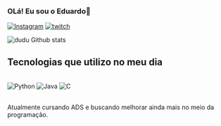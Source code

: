 ### OLá! Eu sou o Eduardo👋

[![Instagram](https://img.shields.io/badge/Instagram-E4405F?style=for-the-badge&logo=instagram&logoColor=white)](https://www.instagram.com/edcouth__/)
[![twitch](    https://img.shields.io/badge/Twitch-9146FF?style=for-the-badge&logo=twitch&logoColor=white)](https://www.twitch.tv/duduxssx)

![dudu Github stats](https://github-readme-stats.vercel.app/api?username=Dudusxx&show_icons=true&theme=radical)

## Tecnologias que utilizo no meu dia

<div style="display: inline_block"><br/>
  <img align alt="Python" src="https://img.shields.io/badge/Python-3776AB?style=for-the-badge&logo=python&logoColor=white">
    <img align alt="Java" src="    https://img.shields.io/badge/Java-ED8B00?style=for-the-badge&logo=openjdk&logoColor=white">
      <img align alt="C" src="https://img.shields.io/badge/C-00599C?style=for-the-badge&logo=c&logoColor=white">
</div><br/>

Atualmente cursando ADS e buscando melhorar ainda mais no meio da programação.

